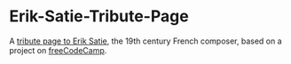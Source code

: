 # Erik-Satie-Tribute-Page
A [tribute page to Erik Satie](https://codepen.io/mbthebulldog/full/EmqwvK/A), the 19th century French composer, based on a project on [freeCodeCamp](https://www.freecodecamp.com/mbthebulldog).
